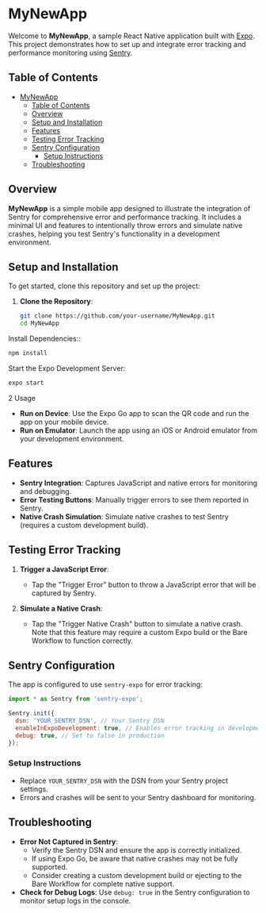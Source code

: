# MyNewApp

Welcome to **MyNewApp**, a sample React Native application built with [Expo](https://expo.dev/). This project demonstrates how to set up and integrate error tracking and performance monitoring using [Sentry](https://sentry.io/).

## Table of Contents
- [MyNewApp](#mynewapp)
  - [Table of Contents](#table-of-contents)
  - [Overview](#overview)
  - [Setup and Installation](#setup-and-installation)
  - [Features](#features)
  - [Testing Error Tracking](#testing-error-tracking)
  - [Sentry Configuration](#sentry-configuration)
    - [Setup Instructions](#setup-instructions)
  - [Troubleshooting](#troubleshooting)

## Overview
**MyNewApp** is a simple mobile app designed to illustrate the integration of Sentry for comprehensive error and performance tracking. It includes a minimal UI and features to intentionally throw errors and simulate native crashes, helping you test Sentry's functionality in a development environment.

## Setup and Installation
To get started, clone this repository and set up the project:

1. **Clone the Repository**:
   ```bash
   git clone https://github.com/your-username/MyNewApp.git
   cd MyNewApp
    ```

Install Dependencies::
   ```bash
npm install
  ```
Start the Expo Development Server:

```bash
expo start
```

2 Usage
- **Run on Device**: Use the Expo Go app to scan the QR code and run the app on your mobile device.
- **Run on Emulator**: Launch the app using an iOS or Android emulator from your development environment.

## Features
- **Sentry Integration**: Captures JavaScript and native errors for monitoring and debugging.
- **Error Testing Buttons**: Manually trigger errors to see them reported in Sentry.
- **Native Crash Simulation**: Simulate native crashes to test Sentry (requires a custom development build).

## Testing Error Tracking
1. **Trigger a JavaScript Error**:
   - Tap the "Trigger Error" button to throw a JavaScript error that will be captured by Sentry.

2. **Simulate a Native Crash**:
   - Tap the "Trigger Native Crash" button to simulate a native crash. Note that this feature may require a custom Expo build or the Bare Workflow to function correctly.
## Sentry Configuration
The app is configured to use `sentry-expo` for error tracking:

```javascript
import * as Sentry from 'sentry-expo';

Sentry.init({
  dsn: 'YOUR_SENTRY_DSN', // Your Sentry DSN
  enableInExpoDevelopment: true, // Enables error tracking in development
  debug: true, // Set to false in production
});
```
### Setup Instructions

- Replace `YOUR_SENTRY_DSN` with the DSN from your Sentry project settings.
- Errors and crashes will be sent to your Sentry dashboard for monitoring.

## Troubleshooting

- **Error Not Captured in Sentry**:
  - Verify the Sentry DSN and ensure the app is correctly initialized.
  - If using Expo Go, be aware that native crashes may not be fully supported.
  - Consider creating a custom development build or ejecting to the Bare Workflow for complete native support.
- **Check for Debug Logs**: Use `debug: true` in the Sentry configuration to monitor setup logs in the console.
